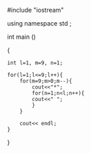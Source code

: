 #include "iostream"
  
using namespace std ;

int main ()

{

	int l=1, m=9, n=1;  
      
    for(l=1;l<=9;l++){
      	for(m=9;m>0;m--){
		    cout<<"*";
		  	for(n=1;n<l;n++){
		  	cout<<" ";	
			}	
		}
               
		cout<< endl;
	}  
}
